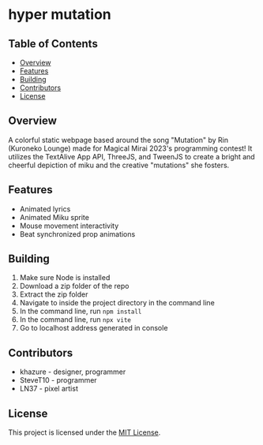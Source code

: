 # hyper mutation

## Table of Contents
- [Overview](#overview)
- [Features](#features)
- [Building](#building)
- [Contributors](#contributors)
- [License](#license)

## Overview

A colorful static webpage based around the song "Mutation" by Rin (Kuroneko Lounge) made for
Magical Mirai 2023's programming contest! It utilizes the TextAlive App API, ThreeJS, and TweenJS to create a bright and cheerful depiction of miku and the creative "mutations" she fosters.

## Features

- Animated lyrics
- Animated Miku sprite
- Mouse movement interactivity
- Beat synchronized prop animations

## Building
1. Make sure Node is installed
2. Download a zip folder of the repo
3. Extract the zip folder
4. Navigate to inside the project directory in the command line
5. In the command line, run `npm install`
6. In the command line, run `npx vite`
7. Go to localhost address generated in console

## Contributors
- khazure - designer, programmer
- SteveT10 - programmer
- LN37 - pixel artist

## License

This project is licensed under the [MIT License](LICENSE).